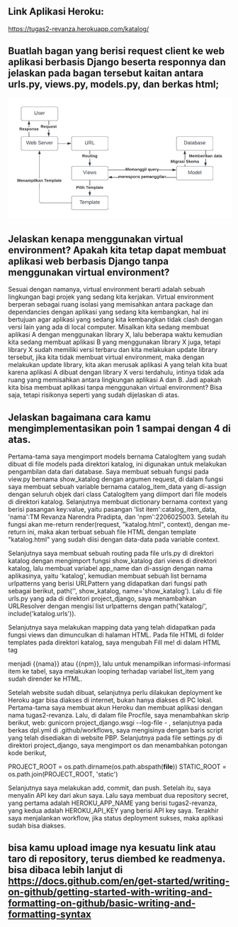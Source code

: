 ## Link Aplikasi Heroku:
https://tugas2-revanza.herokuapp.com/katalog/

## Buatlah bagan yang berisi request client ke web aplikasi berbasis Django beserta responnya dan jelaskan pada bagan tersebut kaitan antara urls.py, views.py, models.py, dan berkas html;

<img src="Bagan-Tugas2-PBP.png" >

## Jelaskan kenapa menggunakan virtual environment? Apakah kita tetap dapat membuat aplikasi web berbasis Django tanpa menggunakan virtual environment?
Sesuai dengan namanya, virtual environment berarti adalah sebuah lingkungan bagi projek yang sedang kita kerjakan. Virtual environment berperan sebagai ruang isolasi yang memisahkan antara package dan dependancies dengan aplikasi yang sedang kita kembangkan, hal ini bertujuan agar aplikasi yang sedang kita kembangkan tidak clash dengan versi lain yang ada di local computer. Misalkan kita sedang membuat aplikasi A dengan menggunakan library X, lalu beberapa waktu kemudian kita sedang membuat aplikasi B yang menggunakan library X juga, tetapi library X sudah memiliki versi terbaru dan kita melakukan update library tersebut, jika kita tidak membuat virtual environment, maka dengan melakukan update library, kita akan merusak aplikasi A yang telah kita buat karena aplikasi A dibuat dengan library X versi terdahulu, intinya tidak ada ruang yang memisahkan antara lingkungan aplikasi A dan B. Jadi apakah kita bisa membuat aplikasi tanpa menggunakan virtual environment? Bisa saja, tetapi risikonya seperti yang sudah dijelaskan di atas.


## Jelaskan bagaimana cara kamu mengimplementasikan poin 1 sampai dengan 4 di atas.
Pertama-tama saya mengimport models bernama CatalogItem yang sudah dibuat di file models pada direktori katalog, ini digunakan untuk melakukan pengambilan data dari database. Saya membuat sebuah fungsi pada view.py bernama show_katalog dengan argumen request, di dalam fungsi saya membuat sebuah variable bernama catalog_item_data yang di-assign dengan seluruh objek dari class CatalogItem yang diimport dari file models di direktori katalog. Selanjutnya membuat dictionary bernama context yang berisi pasangan key:value, yaitu pasangan 'list item':catalog_item_data, 'nama':TM Revanza Narendra Pradipta, dan 'npm':2206025003. Setelah itu fungsi akan me-return render(request, "katalog.html", context), dengan me-return ini, maka akan terbuat sebuah file HTML dengan template "katalog.html" yang sudah diisi dengan data-data pada variable context.

Selanjutnya saya membuat sebuah routing pada file urls.py di direktori katalog dengan mengimport fungsi show_katalog dari views di direktori katalog, lalu membuat variabel app_name dan di-assign dengan nama aplikasinya, yaitu 'katalog', kemudian membuat sebuah list bernama urlpatterns yang berisi URLPattern yang didapatkan dari fungsi path sebagai berikut, path('', show_katalog, name='show_katalog'). Lalu di file urls.py yang ada di direktori project_django, saya menambahkan URLResolver dengan mengisi list urlpatterns dengan path('katalog/', include('katalog.urls')).

Selanjutnya saya melakukan mapping data yang telah didapatkan pada fungsi views dan dimunculkan di halaman HTML. Pada file HTML di folder templates pada direktori katalog, saya mengubah Fill me! di dalam HTML tag <p> menjadi {{nama}} atau {{npm}}, lalu untuk menampilkan informasi-informasi item ke tabel, saya melakukan looping terhadap variabel list_item yang sudah dirender ke HTML.

Setelah website sudah dibuat, selanjutnya perlu dilakukan deployment ke Heroku agar bisa diakses di internet, bukan hanya diakses di PC lokal. Pertama-tama saya membuat akun Heroku dan membuat aplikasi dengan nama tugas2-revanza. Lalu, di dalam file Procfile, saya menambahkan skrip berikut, web: gunicorn project_django.wsgi --log-file - , selanjutnya pada berkas dpl.yml di .github/workflows, saya mengisinya dengan baris script yang telah disediakan di website PBP. Selanjutnya pada file settings.py di direktori project_django, saya mengimport os dan menambahkan potongan kode berikut,

PROJECT_ROOT = os.path.dirname(os.path.abspath(__file__))
STATIC_ROOT = os.path.join(PROJECT_ROOT, 'static')

Selanjutnya saya melakukan add, commit, dan push.
Setelah itu, saya menyalin API key dari akun saya. Lalu saya membuat dua repository secret, yang pertama adalah HEROKU_APP_NAME yang berisi tugas2-revanza, yang kedua adalah HEROKU_API_KEY yang berisi API key saya. Terakhir saya menjalankan workflow, jika status deployment sukses, maka aplikasi sudah bisa diakses.




## bisa kamu upload image nya kesuatu link atau taro di repository, terus diembed ke readmenya. bisa dibaca lebih lanjut di https://docs.github.com/en/get-started/writing-on-github/getting-started-with-writing-and-formatting-on-github/basic-writing-and-formatting-syntax
